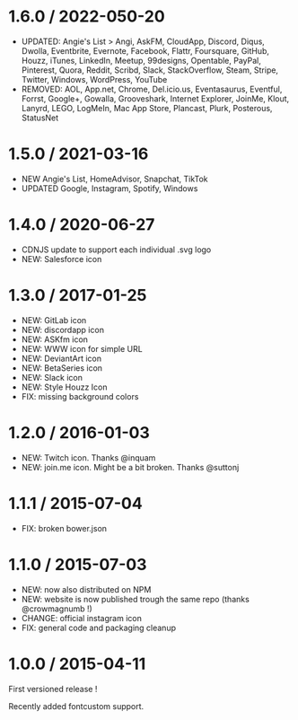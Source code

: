 # 1.6.0 / 2022-050-20

- UPDATED: Angie's List > Angi, AskFM, CloudApp, Discord, Diqus, Dwolla, Eventbrite, Evernote, Facebook, Flattr, Foursquare, GitHub, Houzz, iTunes, LinkedIn, Meetup, 99designs, Opentable, PayPal, Pinterest, Quora, Reddit, Scribd, Slack, StackOverflow, Steam, Stripe, Twitter, Windows, WordPress, YouTube
- REMOVED: AOL, App.net, Chrome, Del.icio.us, Eventasaurus, Eventful, Forrst, Google+, Gowalla, Grooveshark, Internet Explorer, JoinMe, Klout, Lanyrd, LEGO, LogMeIn, Mac App Store, Plancast, Plurk, Posterous, StatusNet

# 1.5.0 / 2021-03-16

- NEW Angie's List, HomeAdvisor, Snapchat, TikTok
- UPDATED Google, Instagram, Spotify, Windows

# 1.4.0 / 2020-06-27

- CDNJS update to support each individual .svg logo
- NEW: Salesforce icon

# 1.3.0 / 2017-01-25

- NEW: GitLab icon
- NEW: discordapp icon
- NEW: ASKfm icon
- NEW: WWW icon for simple URL
- NEW: DeviantArt icon
- NEW: BetaSeries icon
- NEW: Slack icon
- NEW: Style Houzz Icon
- FIX: missing background colors

# 1.2.0 / 2016-01-03

- NEW: Twitch icon. Thanks @inquam
- NEW: join.me icon. Might be a bit broken. Thanks @suttonj

# 1.1.1 / 2015-07-04

- FIX: broken bower.json

# 1.1.0 / 2015-07-03

- NEW: now also distributed on NPM
- NEW: website is now published trough the same repo (thanks @crowmagnumb !)
- CHANGE: official instagram icon
- FIX: general code and packaging cleanup

# 1.0.0 / 2015-04-11

First versioned release !

Recently added fontcustom support.
